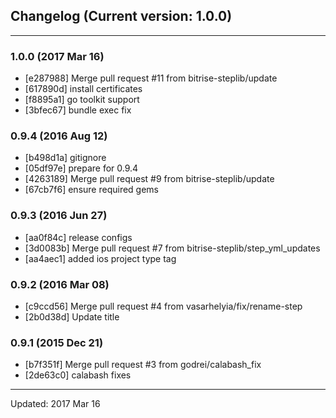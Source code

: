 ## Changelog (Current version: 1.0.0)

-----------------

### 1.0.0 (2017 Mar 16)

* [e287988] Merge pull request #11 from bitrise-steplib/update
* [617890d] install certificates
* [f8895a1] go toolkit support
* [3bfec67] bundle exec fix

### 0.9.4 (2016 Aug 12)

* [b498d1a] gitignore
* [05df97e] prepare for 0.9.4
* [4263189] Merge pull request #9 from bitrise-steplib/update
* [67cb7f6] ensure required gems

### 0.9.3 (2016 Jun 27)

* [aa0f84c] release configs
* [3d0083b] Merge pull request #7 from bitrise-steplib/step_yml_updates
* [aa4aec1] added ios project type tag

### 0.9.2 (2016 Mar 08)

* [c9ccd56] Merge pull request #4 from vasarhelyia/fix/rename-step
* [2b0d38d] Update title

### 0.9.1 (2015 Dec 21)

* [b7f351f] Merge pull request #3 from godrei/calabash_fix
* [2de63c0] calabash fixes

-----------------

Updated: 2017 Mar 16